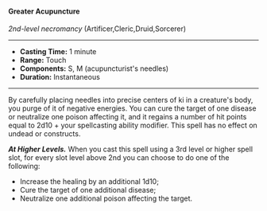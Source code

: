 #### Greater Acupuncture
*2nd-level necromancy* (Artificer,Cleric,Druid,Sorcerer)
___
- **Casting Time:** 1 minute
- **Range:** Touch
- **Components:** S, M (acupuncturist's needles)
- **Duration:** Instantaneous
---
By carefully placing needles into precise centers of
ki in a creature's body, you purge of it of negative
energies. You can cure the target of one disease or
neutralize one poison affecting it, and it regains a
number of hit points equal to 2d10 + your
spellcasting ability modifier. This spell has no effect
on undead or constructs.

***At Higher Levels.***  When you cast this spell using
a 3rd level or higher spell slot, for every slot level
above 2nd you can choose to do one of the
following:

* Increase the healing by an additional 1d10;
* Cure the target of one additional disease;
* Neutralize one additional poison affecting the target.
